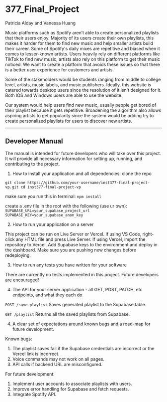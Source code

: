 # 377_Final_Project
Patricia Alday and Vanessa Huang

Music platforms such as Spotify aren’t able to create personalized playlists that their users enjoy. Majority of its users create their own playlists, this makes it harder for them to find new music and help smaller   artists build their career. Some of Spotify's daily mixes are repetitive and biased when it comes to lesser-known artists. Users heavily rely on different platforms like TikTok to find new music, artists also rely on   this platform to get their music noticed. We want to create a platform that avoids these issues so that there is a better user experience for customers and artists. 

Some of the stakeholders would be students ranging from middle to college level, artists, music labels, and music publishers. Ideally, this website is catered towards desktop users since the resolution of it isn't designed for it. Both IOS and Windows users are able to use the website. 
 

Our system would help users find new music, usually people get bored of their playlist because it gets repetitive. Broadening the algorithm also allows aspiring artists to get popularity since the system would be adding try to create personalized playlists for users to discover new artists. 




-------------------------------------------------------------------------------------------------------------------------------------------------------------------------
Developer Manual 
-------------------------------------------------------------------------------------------------------------------------------------------------------------------------

The manual is intended for future developers who will take over this project. It will provide all necessary information for setting up, running, and contributing to the project. 


1. How to install your application and all dependencies:
   clone the repo
   
```git clone https://github.com/your-username/inst377-final-project-vp.git cd inst377-final-project-vp ```

  make sure you run this in terminal: 
```npm install```

   create a .env file in the root with the following (use ur own): 
``` SUPABASE_URL=your_supabase_project_url ```
 ```SUPABASE_KEY=your_supabase_anon_key ```

2. How to run your application on a server

This project can be run on Live Server or Vercel. If using VS Code, right-click any HTML file and press Live Server. If using Vercel, import the repository to Vercel. Add Supabase keys to the environment and deploy in the dashboard. Make sure you are pushing new changes before redeploying. 


3. How to run any tests you have written for your software

There are currently no tests implemented in this project. Future developers are encouraged!

4. The API for your server application - all GET, POST, PATCH, etc endpoints, and what they each do


```POST /save-playlist```
  Saves generated playlist to the Supabase table. 

```GET /playlist```
  Returns all the saved playlists from Supabase. 

4. A clear set of expectations around known bugs and a road-map for future development.

Known bugs: 
  1. The playlist saves fail if the Supabase credentials are incorrect or the Vercel link is incorrect.
  2. Voice commands may not work on all pages.
  3. API calls if backend URL are misconfigured.

For future development: 
  1. Implement user accounts to associate playlists with users.
  2. Improve error handling for Supabase and fetch requests.
  3. Integrate Spotify API.






